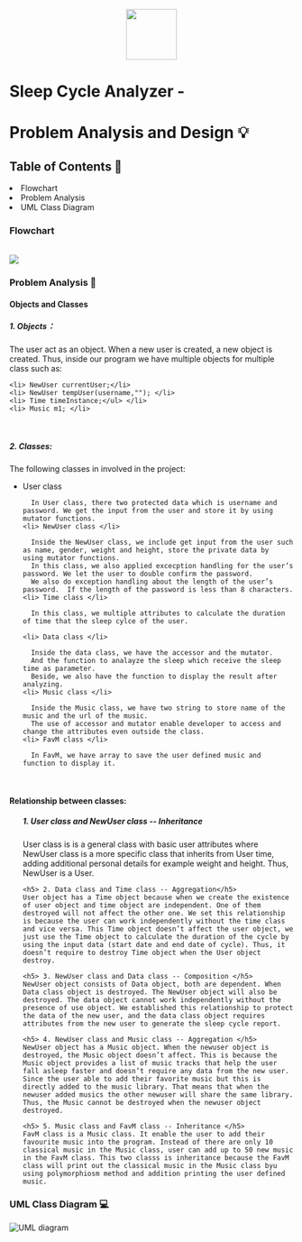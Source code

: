 <p align="center">
  <img src="." width="90" height="90">
</p>

<h1>Sleep Cycle Analyzer - </h1>
<h1>Problem Analysis and Design 💡</h1>
<h2>Table of Contents 🧾 </h2>
  <li> Flowchart </li>
  <li> Problem Analysis </li>
  <li> UML Class Diagram </li>

<h3> Flowchart </h3>
  <br />
    <img src = https://github.com/jjn7702/SECJ1023-PT2/blob/main/Submission/sec08_23242/DreamCatcher/Problem%20Analysis%20and%20Design/flowchart(updated).jpg>
  <br />
<h3> Problem Analysis 📝 </h3>
<h4> Objects and Classes </h4>
<h5> 1. Objects：</h5>
 
The user act as an object. When a new user is created, a new object is created. Thus, inside our program we have multiple objects for multiple class such as:
  
    <li> NewUser currentUser;</li> 
    <li> NewUser tempUser(username,""); </li> 
    <li> Time timeInstance;</ul> </li>
    <li> Music m1; </li> 
  </ul>
  <br />
<h5> 2. Classes: </h5>

The following classes in involved in the project: 
  <ul>
    <li> User class </li> 
    
      In User class, there two protected data which is username and password. We get the input from the user and store it by using mutator functions.
    <li> NewUser class </li>
    
      Inside the NewUser class, we include get input from the user such as name, gender, weight and height, store the private data by  using mutator functions. 
      In this class, we also applied excecption handling for the user’s password. We let the user to double confirm the password.
      We also do exception handling about the length of the user’s password.  If the length of the password is less than 8 characters.
    <li> Time class </li>
      
      In this class, we multiple attributes to calculate the duration of time that the sleep cylce of the user.
      
    <li> Data class </li>
  
      Inside the data class, we have the accessor and the mutator.
      And the function to analayze the sleep which receive the sleep time as parameter.
      Beside, we also have the function to display the result after analyzing.
    <li> Music class </li>
      
      Inside the Music class, we have two string to store name of the music and the url of the music.
      The use of accessor and mutator enable developer to access and change the attributes even outside the class. 
    <li> FavM class </li>
      
      In FavM, we have array to save the user defined music and function to display it.
  </ul>
  <br />
<h4> Relationship between classes: </h4>
  <ul>
    <h5> 1. User class and NewUser class -- Inheritance</h5>
    User class is is a general class with basic user attributes where NewUser class is a more specific class that inherits from User time, adding additional personal details for example weight and height. Thus, NewUser is a User. 
    
    <h5> 2. Data class and Time class -- Aggregation</h5>
    User object has a Time object because when we create the existence of user object and time object are independent. One of them destroyed will not affect the other one. We set this relationship is because the user can work independently without the time class and vice versa. This Time object doesn’t affect the user object, we just use the Time object to calculate the duration of the cycle by using the input data (start date and end date of cycle). Thus, it doesn’t require to destroy Time object when the User object destroy. 
    
    <h5> 3. NewUser class and Data class -- Composition </h5>
    NewUser object consists of Data object, both are dependent. When Data class object is destroyed. The NewUser object will also be destroyed. The data object cannot work independently without the presence of use object. We established this relationship to protect the data of the new user, and the data class object requires attributes from the new user to generate the sleep cycle report. 
    
    <h5> 4. NewUser class and Music class -- Aggregation </h5>
    NewUser object has a Music object. When the newuser object is destroyed, the Music object doesn’t affect. This is because the Music object provides a list of music tracks that help the user fall asleep faster and doesn’t require any data from the new user. Since the user able to add their favorite music but this is directly added to the music library. That means that when the newuser added musics the other newuser will share the same library. Thus, the Music cannot be destroyed when the newuser object destroyed. 
    
    <h5> 5. Music class and FavM class -- Inheritance </h5>
    FavM class is a Music class. It enable the user to add their favourite music into the program. Instead of there are only 10 classical music in the Music class, user can add up to 50 new music in the FavM class. This two classs is inheritance because the FavM class will print out the classical music in the Music class byu using polymorphiosm method and addition printing the user defined music. 
 </ul>
<h3> UML Class Diagram 💻</h3>

![UML diagram](https://github.com/jjn7702/SECJ1023-PT2/blob/main/Submission/sec08_23242/DreamCatcher/Problem%20Analysis%20and%20Design/DreamCatcherUMLDiagram.jpg)

